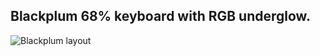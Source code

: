
## Blackplum 68% keyboard with RGB underglow.

![Blackplum layout](https://i.imgur.com/EOUQk4J.png)

